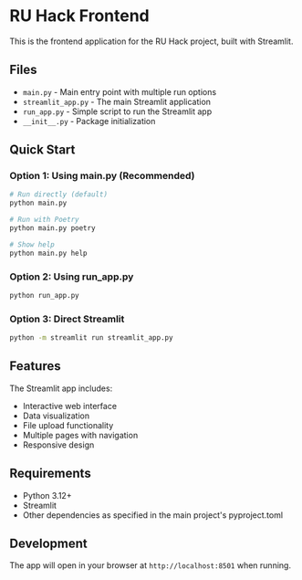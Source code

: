 # RU Hack Frontend

This is the frontend application for the RU Hack project, built with Streamlit.

## Files

- `main.py` - Main entry point with multiple run options
- `streamlit_app.py` - The main Streamlit application
- `run_app.py` - Simple script to run the Streamlit app
- `__init__.py` - Package initialization

## Quick Start

### Option 1: Using main.py (Recommended)
```bash
# Run directly (default)
python main.py

# Run with Poetry
python main.py poetry

# Show help
python main.py help
```

### Option 2: Using run_app.py
```bash
python run_app.py
```

### Option 3: Direct Streamlit
```bash
python -m streamlit run streamlit_app.py
```

## Features

The Streamlit app includes:
- Interactive web interface
- Data visualization
- File upload functionality
- Multiple pages with navigation
- Responsive design

## Requirements

- Python 3.12+
- Streamlit
- Other dependencies as specified in the main project's pyproject.toml

## Development

The app will open in your browser at `http://localhost:8501` when running.
